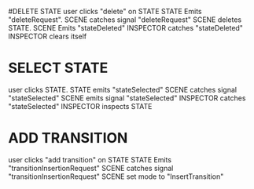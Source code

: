 #DELETE STATE
user clicks "delete" on STATE
STATE Emits "deleteRequest".
SCENE catches signal "deleteRequest"
SCENE deletes STATE.
SCENE Emits "stateDeleted"
INSPECTOR catches "stateDeleted"
INSPECTOR clears itself

# SELECT STATE
user clicks STATE.
STATE emits "stateSelected"
SCENE catches signal "stateSelected"
SCENE emits signal "stateSelected"
INSPECTOR catches "stateSelected"
INSPECTOR inspects STATE



# ADD TRANSITION
user clicks "add transition" on STATE
STATE Emits "transitionInsertionRequest"
SCENE catches signal "transitionInsertionRequest"
SCENE set mode to "InsertTransition"